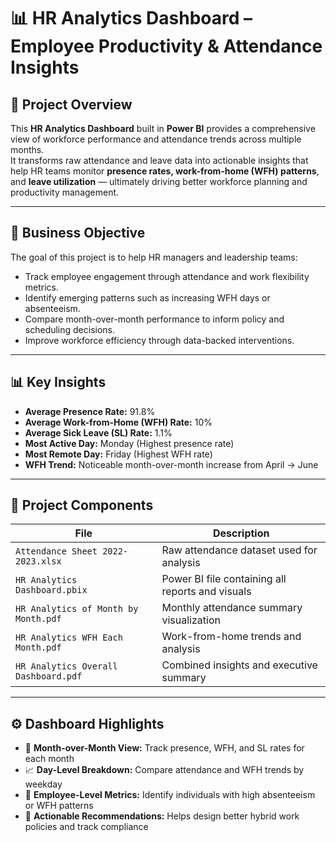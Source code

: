 # 📊 HR Analytics Dashboard – Employee Productivity & Attendance Insights

## 🧭 Project Overview
This **HR Analytics Dashboard** built in **Power BI** provides a comprehensive view of workforce performance and attendance trends across multiple months.  
It transforms raw attendance and leave data into actionable insights that help HR teams monitor **presence rates, work-from-home (WFH) patterns**, and **leave utilization** — ultimately driving better workforce planning and productivity management.

---

## 💼 Business Objective
The goal of this project is to help HR managers and leadership teams:
- Track employee engagement through attendance and work flexibility metrics.
- Identify emerging patterns such as increasing WFH days or absenteeism.
- Compare month-over-month performance to inform policy and scheduling decisions.
- Improve workforce efficiency through data-backed interventions.

---

## 📊 Key Insights
- **Average Presence Rate:** 91.8%  
- **Average Work-from-Home (WFH) Rate:** 10%  
- **Average Sick Leave (SL) Rate:** 1.1%  
- **Most Active Day:** Monday (Highest presence rate)  
- **Most Remote Day:** Friday (Highest WFH rate)  
- **WFH Trend:** Noticeable month-over-month increase from April → June  

---



## 📂 Project Components
| File | Description |
|------|--------------|
| `Attendance Sheet 2022-2023.xlsx` | Raw attendance dataset used for analysis |
| `HR Analytics Dashboard.pbix` | Power BI file containing all reports and visuals |
| `HR Analytics of Month by Month.pdf` | Monthly attendance summary visualization |
| `HR Analytics WFH Each Month.pdf` | Work-from-home trends and analysis |
| `HR Analytics Overall Dashboard.pdf` | Combined insights and executive summary |

---

## ⚙️ Dashboard Highlights
- 📆 **Month-over-Month View:** Track presence, WFH, and SL rates for each month  
- 📈 **Day-Level Breakdown:** Compare attendance and WFH trends by weekday  
- 👥 **Employee-Level Metrics:** Identify individuals with high absenteeism or WFH patterns  
- 🧠 **Actionable Recommendations:** Helps design better hybrid work policies and track compliance  



